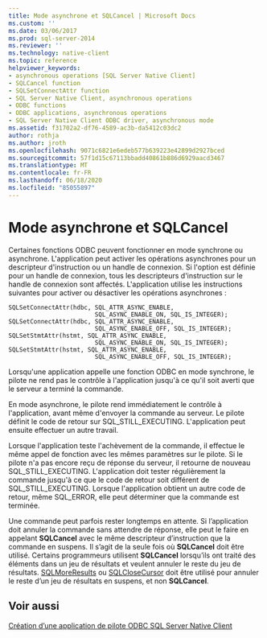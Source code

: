 ```yaml
---
title: Mode asynchrone et SQLCancel | Microsoft Docs
ms.custom: ''
ms.date: 03/06/2017
ms.prod: sql-server-2014
ms.reviewer: ''
ms.technology: native-client
ms.topic: reference
helpviewer_keywords:
- asynchronous operations [SQL Server Native Client]
- SQLCancel function
- SQLSetConnectAttr function
- SQL Server Native Client, asynchronous operations
- ODBC functions
- ODBC applications, asynchronous operations
- SQL Server Native Client ODBC driver, asynchronous mode
ms.assetid: f31702a2-df76-4589-ac3b-da5412c03dc2
author: rothja
ms.author: jroth
ms.openlocfilehash: 9071c6821e6edeb577b639223e42899d2927bced
ms.sourcegitcommit: 57f1d15c67113bbadd40861b886d6929aacd3467
ms.translationtype: MT
ms.contentlocale: fr-FR
ms.lasthandoff: 06/18/2020
ms.locfileid: "85055897"
---
```

# <a name="asynchronous-mode-and-sqlcancel"></a>Mode asynchrone et SQLCancel
  Certaines fonctions ODBC peuvent fonctionner en mode synchrone ou asynchrone. L'application peut activer les opérations asynchrones pour un descripteur d'instruction ou un handle de connexion. Si l'option est définie pour un handle de connexion, tous les descripteurs d'instruction sur le handle de connexion sont affectés. L'application utilise les instructions suivantes pour activer ou désactiver les opérations asynchrones :  
  
```  
SQLSetConnectAttr(hdbc, SQL_ATTR_ASYNC_ENABLE,  
                        SQL_ASYNC_ENABLE_ON, SQL_IS_INTEGER);  
SQLSetConnectAttr(hdbc, SQL_ATTR_ASYNC_ENABLE,  
                        SQL_ASYNC_ENABLE_OFF, SQL_IS_INTEGER);  
SQLSetStmtAttr(hstmt, SQL_ATTR_ASYNC_ENABLE,  
                        SQL_ASYNC_ENABLE_ON, SQL_IS_INTEGER);  
SQLSetStmtAttr(hstmt, SQL_ATTR_ASYNC_ENABLE,  
                        SQL_ASYNC_ENABLE_OFF, SQL_IS_INTEGER);  
```  
  
 Lorsqu'une application appelle une fonction ODBC en mode synchrone, le pilote ne rend pas le contrôle à l'application jusqu'à ce qu'il soit averti que le serveur a terminé la commande.  
  
 En mode asynchrone, le pilote rend immédiatement le contrôle à l'application, avant même d'envoyer la commande au serveur. Le pilote définit le code de retour sur SQL_STILL_EXECUTING. L'application peut ensuite effectuer un autre travail.  
  
 Lorsque l'application teste l'achèvement de la commande, il effectue le même appel de fonction avec les mêmes paramètres sur le pilote. Si le pilote n'a pas encore reçu de réponse du serveur, il retourne de nouveau SQL_STILL_EXECUTING. L'application doit tester régulièrement la commande jusqu'à ce que le code de retour soit différent de SQL_STILL_EXECUTING. Lorsque l'application obtient un autre code de retour, même SQL_ERROR, elle peut déterminer que la commande est terminée.  
  
 Une commande peut parfois rester longtemps en attente. Si l’application doit annuler la commande sans attendre de réponse, elle peut le faire en appelant **SQLCancel** avec le même descripteur d’instruction que la commande en suspens. Il s’agit de la seule fois où **SQLCancel** doit être utilisé. Certains programmeurs utilisent **SQLCancel** lorsqu’ils ont traité des éléments dans un jeu de résultats et veulent annuler le reste du jeu de résultats. [SQLMoreResults](../../native-client-odbc-api/sqlmoreresults.md) ou [SQLCloseCursor](../../native-client-odbc-api/sqlclosecursor.md) doit être utilisé pour annuler le reste d’un jeu de résultats en suspens, et non **SQLCancel**.  
  
## <a name="see-also"></a>Voir aussi  
 [Création d’une application de pilote ODBC SQL Server Native Client](creating-a-driver-application.md)  
  
  
